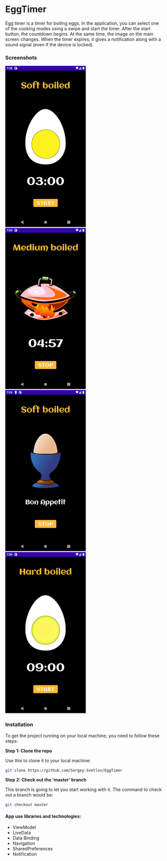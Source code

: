 # EggTimer

Egg timer is a timer for boiling eggs. In the application, you can select one of the cooking modes using a swipe and start the timer. After the start button, the countdown begins.
At the same time, the image on the main screen changes. 
When the timer expires, it gives a notification along with a sound signal (even if the device is locked).

### Screenshots

![Screenshot 1](/screenshots/unnamed1.png)
![Screenshot 2](/screenshots/unnamed2.png)
![Screenshot 3](/screenshots/unnamed3.png)
![Screenshot 3](/screenshots/unnamed4.png)

### Installation

To get the project running on your local machine, you need to follow these steps:

**Step 1: Clone the repo**

Use this to clone it to your local machine:
```bash
git clone https://github.com/Sergey-Svetlov/EggTimer
```

**Step 2: Check out the ‘master’ branch**

This branch is going to let you start working with it. The command to check out a branch would be:

```bash
git checkout master
```

#### App use libraries and technologies:

- ViewModel
- LiveData
- Data Binding
- Navigation
- SharedPreferences
- Notification
